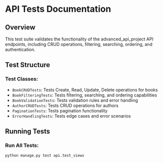 # API Tests Documentation

## Overview
This test suite validates the functionality of the advanced_api_project API endpoints, including CRUD operations, filtering, searching, ordering, and authentication.

## Test Structure

### Test Classes:
- `BookCRUDTests`: Tests Create, Read, Update, Delete operations for books
- `BookFilteringTests`: Tests filtering, searching, and ordering capabilities
- `BookValidationTests`: Tests validation rules and error handling
- `AuthorCRUDTests`: Tests CRUD operations for authors
- `PaginationTests`: Tests pagination functionality
- `ErrorHandlingTests`: Tests edge cases and error scenarios

## Running Tests

### Run All Tests:
```bash
python manage.py test api.test_views